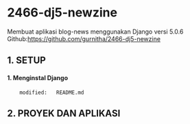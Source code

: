 # 2466-dj5-newzine
Membuat aplikasi blog-news menggunakan Django versi 5.0.6
Github:https://github.com/gurnitha/2466-dj5-newzine


## 1. SETUP

#### 1. Menginstal Django

        modified:   README.md


## 2. PROYEK DAN APLIKASI